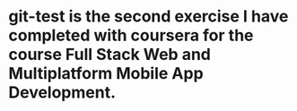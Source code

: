 # git-test is the second exercise I have completed with coursera for the course Full Stack Web and Multiplatform Mobile App Development.

